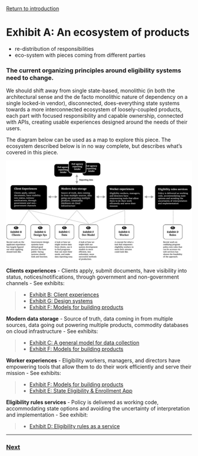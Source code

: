 [Return to introduction]()

# Exhibit A: An ecosystem of products

- re-distribution of responsibilities
- eco-system with pieces coming from different parties

### The current organizing principles around eligibility systems need to change.

We should shift away from single state-based, monolithic (in both the architectural sense and the de facto monolithic nature of dependency on a single locked-in vendor), disconnected, does-everything state systems towards a more interconnected ecosystem of loosely-coupled products, each part with focused responsibility and capable ownership, connected with APIs, creating usable experiences designed around the needs of their users.

The diagram below can be used as a map to explore this piece. The ecosystem described below is in no way complete, but describes what’s covered in this piece.

![diagram visualizing the four aspects described below](/concept_assets/a_diagram.png)

**Clients experiences** - Clients apply, submit documents, have visibility into status, notices/notifications, through government and non-government channels - See exhibits:
> - [Exhibit B: Client experiences](#exhibit-b-client-experiences)
> - [Exhibit G: Design systems](#exhibit-g-design-systems)
> - [Exhibit F: Models for building products](#exhibit-f-models-for-building-products)

**Modern data storage** - Source of truth, data coming in from multiple sources, data going out powering multiple products, commodity databases on cloud infrastructure - See exhibits:
> - [Exhibit C: A general model for data collection](#exhibit-c-a-general-model-for-data-collection)
> - [Exhibit F: Models for building products](#exhibit-f-models-for-building-products)

**Worker experiences** - Eligibility workers, managers, and directors have empowering tools that allow them to do their work efficiently and serve their mission - See exhibits:
> - [Exhibit F: Models for building products](#exhibit-f-models-for-building-products)
> - [Exhibit E: State Eligibility & Enrollment App](#exhibit-e-state-eligibility--enrollment-app)

**Eligibility rules services** - Policy is delivered as working code, accommodating state options and avoiding the uncertainty of interpretation and implementation - See exhibit:
> - [Exhibit D: Eligibility rules as a service](#exhibit-d-eligibility-rules-as-a-service)

---

### [Next]()
